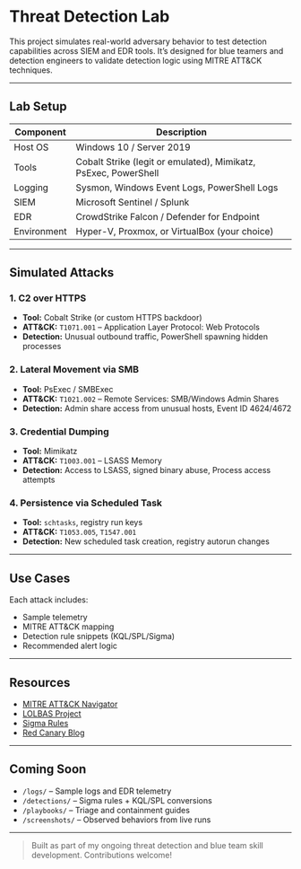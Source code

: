 # Threat Detection Lab

This project simulates real-world adversary behavior to test detection capabilities across SIEM and EDR tools. It’s designed for blue teamers and detection engineers to validate detection logic using MITRE ATT&CK techniques.

---

## Lab Setup

| Component     | Description                              |
|---------------|------------------------------------------|
| Host OS       | Windows 10 / Server 2019                 |
| Tools         | Cobalt Strike (legit or emulated), Mimikatz, PsExec, PowerShell |
| Logging       | Sysmon, Windows Event Logs, PowerShell Logs |
| SIEM          | Microsoft Sentinel / Splunk              |
| EDR           | CrowdStrike Falcon / Defender for Endpoint |
| Environment   | Hyper-V, Proxmox, or VirtualBox (your choice) |

---

## Simulated Attacks

### 1. C2 over HTTPS
- **Tool:** Cobalt Strike (or custom HTTPS backdoor)
- **ATT&CK:** `T1071.001` – Application Layer Protocol: Web Protocols
- **Detection:** Unusual outbound traffic, PowerShell spawning hidden processes

### 2. Lateral Movement via SMB
- **Tool:** PsExec / SMBExec
- **ATT&CK:** `T1021.002` – Remote Services: SMB/Windows Admin Shares
- **Detection:** Admin share access from unusual hosts, Event ID 4624/4672

### 3. Credential Dumping
- **Tool:** Mimikatz
- **ATT&CK:** `T1003.001` – LSASS Memory
- **Detection:** Access to LSASS, signed binary abuse, Process access attempts

### 4. Persistence via Scheduled Task
- **Tool:** `schtasks`, registry run keys
- **ATT&CK:** `T1053.005`, `T1547.001`
- **Detection:** New scheduled task creation, registry autorun changes

---

## Use Cases

Each attack includes:
- Sample telemetry
- MITRE ATT&CK mapping
- Detection rule snippets (KQL/SPL/Sigma)
- Recommended alert logic

---

## Resources

- [MITRE ATT&CK Navigator](https://attack.mitre.org/)
- [LOLBAS Project](https://lolbas-project.github.io/)
- [Sigma Rules](https://github.com/SigmaHQ/sigma)
- [Red Canary Blog](https://redcanary.com/blog/)

---

## Coming Soon

- `/logs/` – Sample logs and EDR telemetry
- `/detections/` – Sigma rules + KQL/SPL conversions
- `/playbooks/` – Triage and containment guides
- `/screenshots/` – Observed behaviors from live runs

---

> Built as part of my ongoing threat detection and blue team skill development. Contributions welcome!
